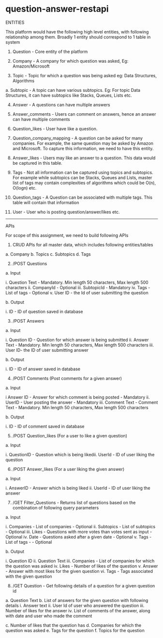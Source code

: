 # question-answer-restapi

ENTITIES

This platform would have the following high level entities, with following relationship among
them. Broadly 1 entity should correspond to 1 table in system

1. Question - Core entity of the platform

2. Company - A company for which question was asked, Eg: Amazon/Microsoft

3. Topic - Topic for which a question was being asked eg: Data Structures, Algorithms

a. Subtopic - A topic can have various subtopics. Eg: For topic Data Structures, it can
have subtopics like Stacks, Queues, Lists etc.

4. Answer - A questions can have multiple answers

5. Answer_comments - Users can comment on answers, hence an answer can have multiple
comments

6. Question_likes - User have like a question.

7. Question_company_mapping - A question can be asked for many companies. For
example, the same question may be asked by Amazon and Microsoft. To capture this
information, we need to have this entity.

8. Answer_likes - Users may like an answer to a question. This data would be captured in
this table.

9. Tags - Not all information can be captured using topics and subtopics. For example while
subtopics can be Stacks, Queues and Lists, master list of tags may contain complexities of
algorithms which could be O(n), O(logn) etc.

10. Question_tags - A Question can be associated with multiple tags. This table will contain
that information

11. User - User who is posting question/answer/likes etc.

-------------------------------------------------------------------------------------------------

APIs

For scope of this assignment, we need to build following APIs

1. CRUD APIs for all master data, which includes following entities/tables

a. Company
b. Topics
c. Subtopics
d. Tags

2. /POST Questions

a. Input
 
i. Question Text - Mandatory. Min length 50 characters, Max length 500
characters
ii. CompanyId - Optional
iii. SubtopicId - Mandatory
iv. Tags - List of tags - Optional
v. User ID - the Id of user submitting the question

b. Output
 
i. ID - ID of question saved in database

3. /POST Answers

a. Input
 
i. Question ID - Question for which answer is being submitted
ii. Answer Text - Mandatory. Min length 50 characters, Max length 500
characters
iii. User ID- the ID of user submitting answer

b. Output
 
i. ID - ID of answer saved in database

4. /POST Comments (Post comments for a given answer)

a. Input
 
i Answer ID - Answer for which comment is being posted - Mandatory
ii. UserID - User posting the answer - Mandatory
iii. Comment Text - Comment Text - Mandatory. Min length 50 characters,
Max length 500 characters

b. Output
 
i. ID - ID of comment saved in database

5. /POST Question_likes (For a user to like a given question)

a. Input

i. QuestionID - Question which is being likedii. UserId - ID of user liking the question
 
6. /POST Answer_likes (For a user liking the given answer)
 
a. Input

i. AnswerID - Answer which is being liked
ii. UserId - ID of user liking the answer

7. /GET Filter_Questions - Returns list of questions based on the combination of following
query parameters

a. Input

i. Companies - List of companies - Optional
ii. Subtopics - List of subtopics - Optional
iii. Likes - Questions with more votes than votes sent as input - Optional
iv. Date - Questions asked after a given date - Optional
v. Tags - List of tags - - Optional

b. Output

i. Question ID
ii. Question Text
iii. Companies - List of companies for which the question was asked
iv. Likes - Number of likes of the question
v. Answer - Answer with most likes for the given question
vi. Tags - Tags associated with the given question

8. /GET Question - Get following details of a question for a given question id

a. Question Text
b. List of answers for the given question with following details
i. Answer text
ii. User Id of user who answered the question
iii. Number of likes for the answer
iv. List of comments of the answer, along with date and user who made the
comment

c. Number of likes that the question has
d. Companies for which the question was asked
e. Tags for the question
f. Topics for the question
